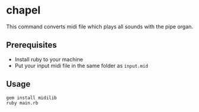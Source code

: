 # chapel

This command converts midi file which plays all sounds with the pipe organ.

## Prerequisites

* Install ruby to your machine
* Put your input midi file in the same folder as `input.mid`

## Usage

```bash
gem install midilib
ruby main.rb
```
